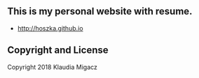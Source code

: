 ## This is my personal website with resume. 
* http://hoszka.github.io


## Copyright and License
Copyright 2018 Klaudia Migacz